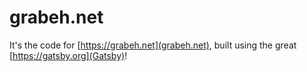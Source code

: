 # grabeh.net

It's the code for [https://grabeh.net](grabeh.net), built using the great [https://gatsby.org](Gatsby)!

